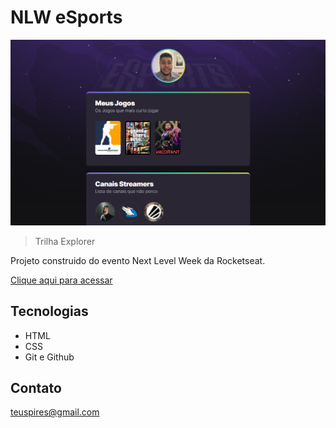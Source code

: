 # NLW eSports

![preview](./.github/preview.png)
> Trilha Explorer 

Projeto construido do evento Next Level Week da Rocketseat.

[Clique aqui para acessar](https://mateusoliveirapires.github.io/NLW/)



## Tecnologias

- HTML
- CSS
- Git e Github

## Contato 

teuspires@gmail.com
